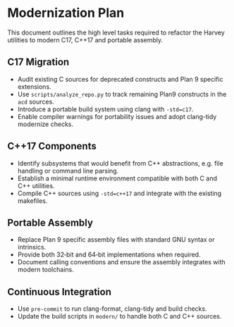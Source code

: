 # Modernization Plan

This document outlines the high level tasks required to refactor the Harvey utilities to modern C17, C++17 and portable assembly.

## C17 Migration

- Audit existing C sources for deprecated constructs and Plan 9 specific extensions.
- Use `scripts/analyze_repo.py` to track remaining Plan9 constructs in the `acd` sources.
- Introduce a portable build system using clang with `-std=c17`.
- Enable compiler warnings for portability issues and adopt clang-tidy modernize checks.

## C++17 Components

- Identify subsystems that would benefit from C++ abstractions, e.g. file handling or command line parsing.
- Establish a minimal runtime environment compatible with both C and C++ utilities.
- Compile C++ sources using `-std=c++17` and integrate with the existing makefiles.

## Portable Assembly

- Replace Plan 9 specific assembly files with standard GNU syntax or intrinsics.
- Provide both 32‑bit and 64‑bit implementations when required.
- Document calling conventions and ensure the assembly integrates with modern toolchains.

## Continuous Integration

- Use `pre-commit` to run clang-format, clang-tidy and build checks.
- Update the build scripts in `modern/` to handle both C and C++ sources.

